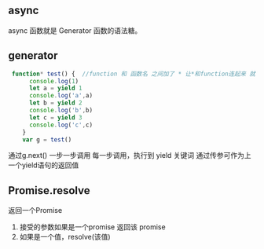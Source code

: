 ## async
async 函数就是 Generator 函数的语法糖。

## generator
```js
 function* test() {  //function 和 函数名 之间加了 * 让*和function连起来 就很想function函数
      console.log(1)
      let a = yield 1
      console.log('a',a)
      let b = yield 2
      console.log('b',b)
      let c = yield 3
      console.log('c',c)
    }
    var g = test()
```
通过g.next() 一步一步调用
每一步调用，执行到 yield 关键词
通过传参可作为上一个yield语句的返回值

## Promise.resolve
返回一个Promise
1. 接受的参数如果是一个promise 返回该 promise
2. 如果是一个值，resolve(该值)

